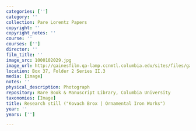 ```yaml
---
categories: ['']
category: ''
collection: Pare Lorentz Papers
copyright: ''
copyright_notes: ''
course: ''
courses: ['']
director: ''
film_title: ''
image_src: 1000102029.jpg
image_url: http://gainesfilm.qa-lamp.ccnmtl.columbia.edu/sites/files/gainesfilm/images/1000102029.jpg
location: Box 37, Folder 2 Series II.3
media: [image]
notes: ''
physical_description: Photograph
repository: Rare Book & Manuscript Library, Columbia University
taxonomies: [Image]
title: Research still ("Kovach Brox | Ornamental Iron Works")
year: ''
years: ['']

---
```

